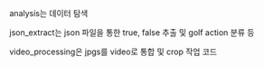 analysis는 데이터 탐색

json_extract는 json 파일을 통한 true, false 추출 및 golf action 분류 등

video_processing은 jpgs를 video로 통합 및 crop 작업 코드